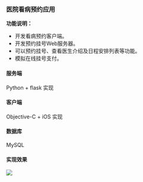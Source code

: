 ### 医院看病预约应用

**功能说明：**

* 开发看病预约客户端。
* 开发预约挂号Web服务器。
* 可以预约挂号、查看医生介绍及日程安排列表等功能。
* 模拟在线挂号支付。

#### 服务端

Python + flask 实现

#### 客户端

Objective-C + iOS 实现

#### 数据库
MySQL

#### 实现效果

![](https://github.com/FaithMai/ImageHosting/raw/master/other/EasyToSeeADoctor.gif)

